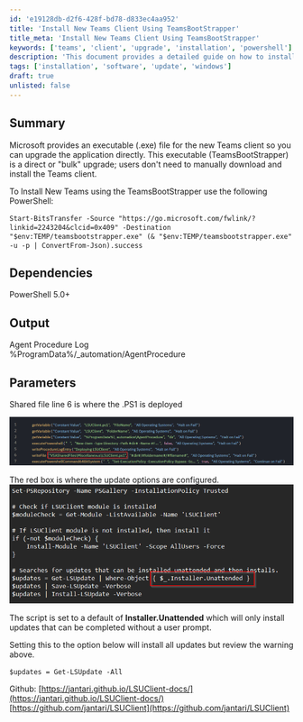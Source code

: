 ```yaml
---
id: 'e19128db-d2f6-428f-bd78-d833ec4aa952'
title: 'Install New Teams Client Using TeamsBootStrapper'
title_meta: 'Install New Teams Client Using TeamsBootStrapper'
keywords: ['teams', 'client', 'upgrade', 'installation', 'powershell']
description: 'This document provides a detailed guide on how to install the new Microsoft Teams client using the TeamsBootStrapper executable. It includes the necessary PowerShell command, dependencies, output locations, and configuration options for updating the application without user intervention.'
tags: ['installation', 'software', 'update', 'windows']
draft: true
unlisted: false
---
```

## Summary

Microsoft provides an executable (.exe) file for the new Teams client so you can upgrade the application directly. This executable (TeamsBootStrapper) is a direct or "bulk" upgrade; users don't need to manually download and install the Teams client.

To Install New Teams using the TeamsBootStrapper use the following PowerShell:

```
Start-BitsTransfer -Source "https://go.microsoft.com/fwlink/?linkid=2243204&clcid=0x409" -Destination "$env:TEMP/teamsbootstrapper.exe" (& "$env:TEMP/teamsbootstrapper.exe" -u -p | ConvertFrom-Json).success
```

## Dependencies

PowerShell 5.0+

## Output

Agent Procedure Log  
%ProgramData%/_automation/AgentProcedure

## Parameters

Shared file line 6 is where the .PS1 is deployed  

![Image](../../static/img/SWM---Software-Install---New-Teams-Bulk-Client-Deploy/image_1.png)  

The red box is where the update options are configured.  
![Image](../../static/img/SWM---Software-Install---New-Teams-Bulk-Client-Deploy/image_2.png)  

The script is set to a default of **Installer.Unattended** which will only install updates that can be completed without a user prompt.

Setting this to the option below will install all updates but review the warning above.

```
$updates = Get-LSUpdate -All
```

Github: [https://jantari.github.io/LSUClient-docs/](https://jantari.github.io/LSUClient-docs/)  
[https://github.com/jantari/LSUClient](https://github.com/jantari/LSUClient)













